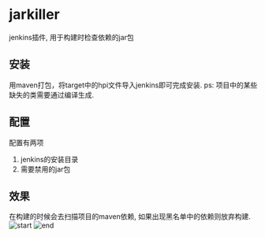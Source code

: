 # jarkiller
jenkins插件, 用于构建时检查依赖的jar包

## 安装
用maven打包，将target中的hpi文件导入jenkins即可完成安装.
ps: 项目中的某些缺失的类需要通过编译生成.

## 配置
配置有两项
1. jenkins的安装目录
2. 需要禁用的jar包

## 效果
在构建的时候会去扫描项目的maven依赖, 如果出现黑名单中的依赖则放弃构建.
![start](https://github.com/ColorfulWolf/resource/blob/master/images/2D58AB0D-FB69-4a19-9C59-9D7FC1BACA5B.png)
![end](https://github.com/ColorfulWolf/resource/blob/master/images/317686F5-F1BF-423c-B169-513EBF810EB1.png)
